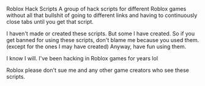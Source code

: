 Roblox Hack Scripts
A group of hack scripts for different Roblox games without all that bullshit of going to different links and having to continuously close tabs until you get that script.

I haven't made or created these scripts. But some I have created.
So if you get banned for using these scripts, don't blame me because you used them. (except for the ones I may have created)
Anyway, have fun using them.

I know I will. I've been hacking in Roblox games for years lol

Roblox please don't sue me and any other game creators who see these scripts.
